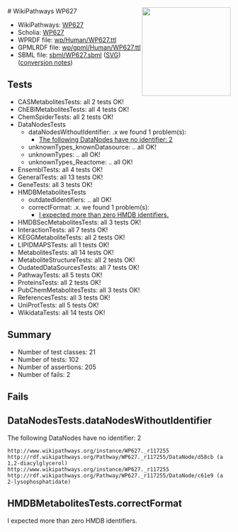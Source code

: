 <img style="float: right; width: 200px" src="../logo.png" />
# WikiPathways WP627

* WikiPathways: [WP627](https://identifiers.org/wikipathways:WP627)
* Scholia: [WP627](https://scholia.toolforge.org/wikipathways/WP627)
* WPRDF file: [wp/Human/WP627.ttl](../wp/Human/WP627.ttl)
* GPMLRDF file: [wp/gpml/Human/WP627.ttl](../wp/gpml/Human/WP627.ttl)
* SBML file: [sbml/WP627.sbml](../sbml/WP627.sbml) ([SVG](../sbml/WP627.svg)) ([conversion notes](../sbml/WP627.txt))

## Tests
* CASMetabolitesTests: all 2 tests OK!
* ChEBIMetabolitesTests: all 4 tests OK!
* ChemSpiderTests: all 2 tests OK!
* DataNodesTests
    * dataNodesWithoutIdentifier: .x we found 1 problem(s):
        * [The following DataNodes have no identifier: 2](#d2d32fa1)
    * unknownTypes_knownDatasource: .. all OK!
    * unknownTypes: .. all OK!
    * unknownTypes_Reactome: .. all OK!
* EnsemblTests: all 4 tests OK!
* GeneralTests: all 13 tests OK!
* GeneTests: all 3 tests OK!
* HMDBMetabolitesTests
    * outdatedIdentifiers: .. all OK!
    * correctFormat: .x. we found 1 problem(s):
        * [I expected more than zero HMDB identifiers.](#ad154c1e)
* HMDBSecMetabolitesTests: all 3 tests OK!
* InteractionTests: all 7 tests OK!
* KEGGMetaboliteTests: all 2 tests OK!
* LIPIDMAPSTests: all 1 tests OK!
* MetabolitesTests: all 14 tests OK!
* MetaboliteStructureTests: all 2 tests OK!
* OudatedDataSourcesTests: all 7 tests OK!
* PathwayTests: all 5 tests OK!
* ProteinsTests: all 2 tests OK!
* PubChemMetabolitesTests: all 3 tests OK!
* ReferencesTests: all 3 tests OK!
* UniProtTests: all 5 tests OK!
* WikidataTests: all 14 tests OK!


## Summary

* Number of test classes: 21
* Number of tests: 102
* Number of assertions: 205
* Number of fails: 2

## Fails

<a name="d2d32fa1" />

## DataNodesTests.dataNodesWithoutIdentifier

The following DataNodes have no identifier: 2
```
http://www.wikipathways.org/instance/WP627._r117255 http://rdf.wikipathways.org/Pathway/WP627._r117255/DataNode/d58cb (a 1,2-diacylglycerol)
http://www.wikipathways.org/instance/WP627._r117255 http://rdf.wikipathways.org/Pathway/WP627._r117255/DataNode/c61e9 (a 2-lysophosphatidate)
```

<a name="ad154c1e" />

## HMDBMetabolitesTests.correctFormat

I expected more than zero HMDB identifiers.
